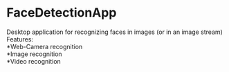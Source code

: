 # FaceDetectionApp
Desktop application for recognizing faces in images (or in an image stream)  
Features:  
*Web-Camera recognition  
*Image recognition  
*Video recognition
